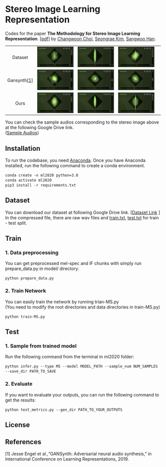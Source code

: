 # Stereo Image Learning Representation
Codes for the paper **The Methodology for Stereo Image Learning Representation**. [[pdf](https://nbviewer.jupyter.org/github/changwoonchoi/ml2020/blob/master/paper/The_Methodology_for_Stereo_Image_Learning_Representation.pdf)] by [Changwoon Choi](http://3d.snu.ac.kr/members/), [Seongrae Kim](https://www.sound.kaist.ac.kr/about), [Sangwoo Han]().

| | | | | |
|:---------:|:---------:|:---------:|:---------:|:---------:|
|Dataset|![gt_1](./paper/Presentation/figures/00000105_F.gif)|![gt_2](./paper/Presentation/figures/00000149_D_sharp.gif)|![gt_3](./paper/Presentation/figures/00000159_A.gif)
|Gansynth[[1]](#1)|![gs_1](./paper/Presentation/figures/LR220.gif)|![gs_2](./paper/Presentation/figures/LR222.gif)|![gs_3](./paper/Presentation/figures/LR226.gif)|
|Ours|![our_1](./paper/Presentation/figures/MS366(1).gif)|![our_2](./paper/Presentation/figures/MS455(2).gif)|![our_3](./paper/Presentation/figures/MS235(3).gif)|


You can check the sample audios corresponding to the stereo image above at the following Google Drive link.\
([Sample Audios](https://drive.google.com/drive/folders/1qQzWFbp7RyZdd12YDpemjAa3GlPMXVQf?usp=sharing))
## Installation
<!---
### 1. Anaconda and environment installations
-->
To run the codebase, you need [Anaconda](https://www.anaconda.com/). Once you have Anaconda installed, run the following command to create a conda environment.
```
conda create -n ml2020 python=3.8
conda activate ml2020
pip3 install -r requirements.txt
```

## Dataset
You can download our dataset at following Google Drive link.
[[Dataset Link](https://drive.google.com/drive/folders/1RCljf5SUgpIPMjVXdYCAYO8DNnaVTWHL?usp=sharing) ] \
In the compressed file, there are raw wav files and [train.txt](./data/train.txt), [test.txt](train.txt) for train - test split.

## Train
### 1. Data preprocessing
You can get preprocessed mel-spec and IF chunks with simply run prepare_data.py in model/ directory.
```
python prepare_data.py
```
### 2. Train Network
You can easily train the network by running trian-MS.py \
(You need to modify the root directories and data directories in train-MS.py)
```
python train-MS.py
```
## Test
### 1. Sample from trained model
Run the following command from the terminal in ml2020 folder:
```
python infer.py --type MS --model MODEL_PATH --sample_num NUM_SAMPLES --save_dir PATH_TO_SAVE
```

### 2. Evaluate
If you want to evaluate your outputs, you can run the following command to get the results:
```
python test_metrics.py --gen_dir PATH_TO_YOUR_OUTPUTS
```

## License

## References
<a id="1">[1]</a>
Jesse Engel et al.,“GANSynth: Adversarial neural audio synthesis,” in International Conference on Learning Representations, 2019.
